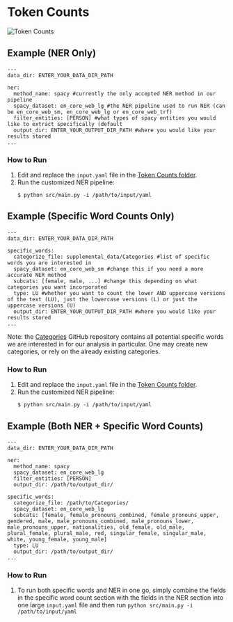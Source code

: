 # Token Counts
![Token Counts](https://github.com/miielab/TokenCounts/workflows/Token%20Counts/badge.svg)


## Example (NER Only)

```
---
data_dir: ENTER_YOUR_DATA_DIR_PATH

ner:
  method_name: spacy #currently the only accepted NER method in our pipeline
  spacy_dataset: en_core_web_lg #the NER pipeline used to run NER (can be en_core_web_sm, en_core_web_lg or en_core_web_trf)
  filter_entities: [PERSON] #what types of spacy entities you would like to extract specifically (default 
  output_dir: ENTER_YOUR_OUTPUT_DIR_PATH #where you would like your results stored
...

```

### How to Run

1. Edit and replace the `input.yaml` file in the [Token Counts folder](https://github.com/miielab/miienlp/tree/main/miienlp/token).
2. Run the customized NER pipeline:
    ```
    $ python src/main.py -i /path/to/input/yaml
    ```

## Example (Specific Word Counts Only)

```
---
data_dir: ENTER_YOUR_DATA_DIR_PATH

specific_words:
  categorize_file: supplemental_data/Categories #list of specific words you are interested in
  spacy_dataset: en_core_web_sm #change this if you need a more accurate NER method
  subcats: [female, male, ...] #change this depending on what categories you want incorporated
  type: LU #whether you want to count the lower AND uppercase versions of the text (LU), just the lowercase versions (L) or just the uppercase versions (U)
  output_dir: ENTER_YOUR_OUTPUT_DIR_PATH #where you would like your results stored
...
```
Note: the [Categories](https://github.com/miielab/Categories) GitHub repository contains all potential specific words we are interested in for our analysis in particular. One may create new categories, or rely on the already existing categories. 

### How to Run

1. Edit and replace the `input.yaml` file in the [Token Counts folder](https://github.com/miielab/miienlp/tree/main/miienlp/token).
2. Run the customized NER pipeline:
    ```
    $ python src/main.py -i /path/to/input/yaml
    ```


## Example (Both NER + Specific Word Counts)

```
---
data_dir: ENTER_YOUR_DATA_DIR_PATH

ner:
  method_name: spacy 
  spacy_dataset: en_core_web_lg 
  filter_entities: [PERSON] 
  output_dir: /path/to/output_dir/

specific_words:
  categorize_file: /path/to/Categories/ 
  spacy_dataset: en_core_web_lg 
  subcats: [female, female_pronouns_combined, female_pronouns_upper, gendered, male, male_pronouns_combined, male_pronouns_lower, male_pronouns_upper, nationalities, old_female, old_male, plural_female, plural_male, red, singular_female, singular_male, white, young_female, young_male] 
  type: LU 
  output_dir: /path/to/output_dir/
...
````

### How to Run

1. To run both specific words and NER in one go, simply combine the fields in the specific word count section with the fields in the NER section into one large `input.yaml` file and then run `python src/main.py -i /path/to/input/yaml`
